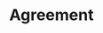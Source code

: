 ---
title: Agreement
image: "https://cdn.jsdelivr.net/gh/debuginn/image@main/img/202304131900179.jpg"
---